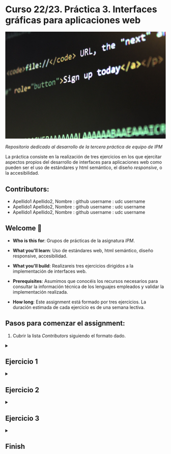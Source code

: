 # Curso 22/23. Práctica 3. Interfaces gráficas para aplicaciones web

![Image of the assigment](pexels-pixabay-270408.jpg)

_Repositorio dedicado al desarrollo de la tercera práctica de equipo
de IPM_

La práctica consiste en la realización de tres ejercicios en los que
ejercitar aspectos propios del desarrollo de interfaces para
aplicaciones web como pueden ser el uso de estándares y html
semántico, el diseño _responsive_, o la accesibilidad.


## Contributors:

- Apellido1 Apellido2, Nombre : github username : udc username
- Apellido1 Apellido2, Nombre : github username : udc username
- Apellido1 Apellido2, Nombre : github username : udc username


## Welcome :wave:

- **Who is this for**: Grupos de prácticas de la asignatura _IPM_.

- **What you'll learn**: Uso de estándares web, html semántico, diseño
  responsive, accesibilidad.

- **What you'll build**: Realizareis tres ejercicios dirigidos a la
  implementación de interfaces web.

- **Prerequisites**: Asumimos que conocéis los recursos necesarios
  para consultar la información técnica de los lenguajes empleados y
  validar la implementación realizada.

- **How long**: Este assignment está formado por tres ejercicios. La
  duración estimada de cada ejercicio es de una semana lectiva.


## Pasos para comenzar el assignment:

1. Cubrir la lista _Contributors_ siguiendo el formato dado.


<details id=1>
<summary><h2>Ejercicio 1</h2></summary>

### :wrench: Este ejercicio tiene las siguientes partes:

  1. Crear un documento html5 utilizando html semántico. El documento
     tiene que contener los siguientes componentes:
  
  	  - Una cabecera de documento. La cabecera contiene un texto
        corto.
	  
      - Un contenido principal con dos partes:
      
        - La primera parte contiene un párrafo de texto seguido de una
          lista no ordenada. Los items de la lista contienen una
          imagen y un texto.
          
        - La segunda parte contiene un formulario con los siguientes
          campos de entrada: un campo de texto genérico, una fecha, un
          número entre 1 y 10 y una selección de tres opciones. El
          formulario también tendrá un botón tipo _submit_
          
      - Un pie de página. El contenido del pie de página queda a
        vuestro criterio.

     > :warning: Asegúrate de que el documento sigue el estándar y la 
     > herramienta de validación no informa de ningún error.
     
     > :warning: Asegúrate de seguir el principio de html semántico.
     
     > :warning: Asegúrate de que la experiencia de usuaria es la mejor
     > posible a la hora de cubrir el formulario. Pon especial
     > atención a las usuarias de navegadores de dispositivos móviles.
     
     
  2. Enlazar el documento con una hoja de estilos css3. El css debe
     establecer las propiedades de color, fuentes, bordes, margenes,
     ... El css no debe establecer ninguna propiedad relacionada con
     el _layout_ de la página, i.e. no debe alterar la posición de los
     elementos del documento.
     
     No elijas tú los valores de las propiedades. Usa los valores
     definidos en algunos de los _tokens de diseño_ que puedes
     encontrar en el siguiente repositorio:
     [https://github.com/sturobson/Awesome-Design-Tokens](https://github.com/sturobson/Awesome-Design-Tokens)
  
     > :warning: Asegúrate de que la hoja de estilos sigue el estándar
     > y la herramienta de validación no informa de ningún error.
  

  > **Note** Si necesitas un servidor web básico, sin necesidad de
  > instalar ningún software adicional, puedes usar el que está
  > incorporado en la librería estándar de python: `python3 -m
  > http.server`
  
  
### :books: Objetivos de aprendizaje:

  - Uso de estándares, html semántico.
  
</details>


<details id=2>
<summary><h2>Ejercicio 2</h2></summary>

### :wrench: Este ejercicio tiene las siguientes partes:

  1. Extiende el documento del ejercicio anterior para validar los
     datos del formulario e informar a la usuaria de posibles errores.
	 Considera que son obligatorios todos los campos excepto la fecha.
     
     Realiza este paso cumpliendo con los criterios de accesibilidad
     del W3C.
     
  2. Extiende el documento del ejercicio anterior para añadir la
     siguiente funcionalidad: al activar el _submit_ del formulario,
     se añade un nuevo ítem al final de la lista. Dicho ítem se
     construye teniendo en cuenta que la imagen se corresponde con la
     opción seleccionada de las tres posibles, y el texto incluye los
     datos del resto de campos.

     Realiza este paso cumpliendo con los criterios de accesibilidad
     del W3C.


  En este ejercicio necesitarás añadir código javascript. Elige una
  versión del lenguaje y añade un comentario con esa
  información. Asegúrate que los principales navegadores soporta esa
  versión de javascript desde hace al menos dos años.
  
  > :warning: No olvides que los criterios de accesibilidad afectan
  > tanto al contenido estático del documento, como al dinámico.

  > :warning: Asegúrate de que el código javascript no accede al DOM
  > antes de que el navegador lo haya hecho disponible.

  > :warning: Asegúrate de seguir los estándares y que las
  > herramientas de validación no informan de ningún error.

  
### :books: Objetivos de aprendizaje:

  - Accesibilidad.
  
  - Uso del DOM.
  
  - Cross-browser.
  
</details>



<details id=3>
<summary><h2>Ejercicio 3</h2></summary>

### :wrench: Este ejercicio tiene las siguientes partes:

  1. Comprueba que el diseño de la página web es correcto cuando la
     usuaria accede con el navegador de un teléfono móvil, tanto en
     vertical como horizontal. Si no es el caso, cambia el css para
     modificar tamaños, margenes, etc. No cambies la posición de los
     elementos del documento.

  2. Considera dos configuraciones de navegadores más: en tablet, y en
     escritorio. Modifica el css para que el tamaño y posición de los
     elementos del documento se adapten a un diseño más adecuado para
     cada configuración.
	 
	 Algunos ejemplos para lograr los distintos diseños:
	 
	 - variar el _layout_ de los elementos del formulario: vertical,
       columnas, etiqueta encima del campo, etiqueta al lateral del
       campo, ...
	 
	 - variar el _layout_ del contenido principal, lista y formulario:
       vertical, dos columnas, ...
	   
     - convertir el formulario en un diálogo
	 
	 - ...
	 
  Según sea necesario en cada parte, emplea las técnicas de diseño
  fluido y responsive. Busca información estadística actualizada para
  determinar los puntos de ruptura de tablet y escritorio.
  
  > :warning: Usa las partes de los estándares que están soportadas
  > por los principales navegadores desde el comienzo del curso.

  > :warning: Asegúrate de seguir los estándares y que las
  > herramientas de validación no informan de ningún error.
  
  
### :books: Objetivos de aprendizaje:

  - Diseño fluido.
  
  - Mobile-first.
  
  - Responsive design.

</details>


<details id=X>
<summary><h2>Finish</h2></summary>

_Congratulations friend, you've completed this assignment!_

Una vez terminada la práctica no olvidéis revisar el contenido del
repositorio en Github y comprobar su correcto funcionamiento antes de
realizar la defensa.

</details>


